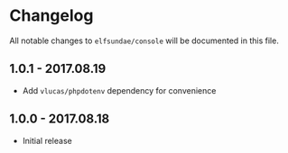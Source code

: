 # Changelog

All notable changes to `elfsundae/console` will be documented in this file.

## 1.0.1 - 2017.08.19

- Add `vlucas/phpdotenv` dependency for convenience

## 1.0.0 - 2017.08.18

- Initial release
